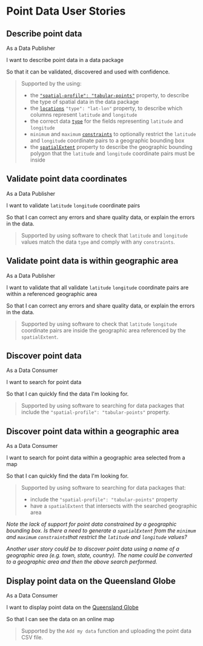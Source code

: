 # Point Data User Stories

## Describe point data

As a Data Publisher

I want to describe point data in a data package

So that it can be validated, discovered and used with confidence.

> Supported by the using:
> - the [`"spatial-profile": "tabular-points"`](https://research.okfn.org/spatial-data-package-investigation/#package-level-) property, to describe the type of spatial data in the data package
> - the [`locations`](https://research.okfn.org/spatial-data-package-investigation/#point-datasets) `"type": "lat-lon"` property, to describe which columns represent `latitude` and `longitude`
> - the correct data [`type`](https://frictionlessdata.io/specs/table-schema/#types-and-formats) for the fields representing `latitude` and `longitude`
> - `minimum` and `maximum` [`constraints`](https://frictionlessdata.io/specs/table-schema/#constraints) to optionally restrict the `latitude` and `longitude` coordinate pairs to a geographic bounding box
> - the [`spatialExtent`](https://hackmd.io/s/SyyEbQuEM#Describe-and-validate-the-spatial-extent-of-point-data) property to describe the geographic bounding polygon that the `latitude` and `longitude` coordinate pairs must be inside

## Validate point data coordinates

As a Data Publisher

I want to validate `latitude` `longitude` coordinate pairs

So that I can correct any errors and share quality data, or explain the errors in the data.

> Supported by using software to check that `latitude` and `longitude` values match the data `type` and comply with any `constraints`.

## Validate point data is within geographic area

As a Data Publisher

I want to validate that all validate `latitude` `longitude` coordinate pairs are within a referenced geographic area

So that I can correct any errors and share quality data, or explain the errors in the data.

> Supported by using software to check that `latitude` `longitude` coordinate pairs are inside the geographic area referenced by the `spatialExtent`.

## Discover point data

As a Data Consumer

I want to search for point data

So that I can quickly find the data I'm looking for.

> Supported by using software to searching for data packages that include the `"spatial-profile": "tabular-points"` property.

## Discover point data within a geographic area

As a Data Consumer

I want to search for point data within a geographic area selected from a map

So that I can quickly find the data I'm looking for.

> Supported by using software to searching for data packages that:
> - include the `"spatial-profile": "tabular-points"` property
> - have a `spatialExtent` that intersects with the searched geographic area

*Note the lack of support for point data constrained by a geographic bounding box. Is there a need to generate a `spatialExtent` from the `minimum` and `maximum` `constraints`that restrict the `latitude` and `longitude` values?*

*Another user story could be to discover point data using a name of a geographic area (e.g. town, state, country). The name could be converted to  a geographic area and then the above search performed.*

## Display point data on the Queensland Globe

As a Data Consumer

I want to display point data on the [Queensland Globe](https://qldglobe.information.qld.gov.au/)

So that I can see the data on an online map

> Supported by the `Add my data` function and uploading the point data CSV file.
